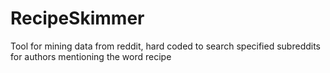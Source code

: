 RecipeSkimmer
=============

Tool for mining data from reddit, hard coded to search specified subreddits for authors mentioning the word recipe
